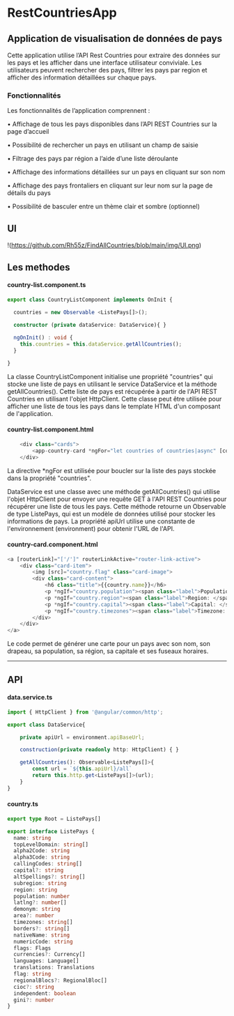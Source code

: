 # RestCountriesApp

## Application de visualisation de données de pays

Cette application utilise l’API Rest Countries pour extraire des données sur les pays et les afficher
dans une interface utilisateur conviviale. Les utilisateurs peuvent rechercher des pays, filtrer les
pays par region et afficher des information détaillées sur chaque pays.

### Fonctionnalités

Les fonctionnalités de l’application comprennent :

• Affichage de tous les pays disponibles dans l’API REST Countries sur la page d’accueil

• Possibilité de rechercher un pays en utilisant un champ de saisie

• Filtrage des pays par région a l’aide d’une liste déroulante

• Affichage des informations détaillées sur un pays en cliquant sur son nom

• Affichage des pays frontaliers en cliquant sur leur nom sur la page de détails du pays

• Possibilité de basculer entre un thème clair et sombre (optionnel)

## UI

!(https://github.com/Rh55z/FindAllCountries/blob/main/img/UI.png)

## Les methodes

#### country-list.component.ts

```ts
export class CountryListComponent implements OnInit {

  countries = new Observable <ListePays[]>();
  
  constructor (private dataService: DataService){ }

  ngOnInit() : void {
    this.countries = this.dataService.getAllCountries();
  }

}
```

La classe CountryListComponent initialise une propriété
"countries" qui stocke une liste de pays en utilisant le
service DataService et la méthode getAllCountries(). Cette
liste de pays est récupérée à partir de l'API REST
Countries en utilisant l'objet HttpClient. Cette classe peut
être utilisée pour afficher une liste de tous les pays dans le
template HTML d'un composant de l'application.


#### country-list.component.html
```ts
    <div class="cards">
        <app-country-card *ngFor="let countries of countries|async" [country]="countries" ></app-country-card>
    </div>
```
La directive *ngFor est utilisée pour boucler sur la liste des pays stockée dans la propriété "countries".



DataService est une classe avec une méthode
getAllCountries() qui utilise l'objet HttpClient pour envoyer
une requête GET à l'API REST Countries pour récupérer
une liste de tous les pays. Cette méthode retourne un
Observable de type ListePays, qui est un modèle de
données utilisé pour stocker les informations de pays. La
propriété apiUrl utilise une constante de l'environnement
(environment) pour obtenir l'URL de l'API.

#### country-card.component.html

```ts
<a [routerLink]="['/']" routerLinkActive="router-link-active">
    <div class="card-item">
        <img [src]="country.flag" class="card-image">
        <div class="card-content">
            <h6 class="title">{{country.name}}</h6>
            <p *ngIf="country.population"><span class="label">Population: </span> {{country.population|number}}</p>
            <p *ngIf="country.region"><span class="label">Region: </span> {{country.region}}</p>
            <p *ngIf="country.capital"><span class="label">Capital: </span> {{country.capital}}</p>
            <p *ngIf="country.timezones"><span class="label">Timezone: </span> {{country.timezones}}</p>
        </div>
    </div>
</a>
```

Le code permet de générer une carte pour un pays avec
son nom, son drapeau, sa population, sa région, sa capitale
et ses fuseaux horaires.

-----

## API

#### data.service.ts

```ts
import { HttpClient } from '@angular/common/http';

export class DataService{

    private apiUrl = environment.apiBaseUrl;

    construction(private readonly http: HttpClient) { }

    getAllCountries(): Observable<ListePays[]>{
        const url = `${this.apiUrl}/all`
        return this.http.get<ListePays[]>(url);
    }
}
```

#### country.ts

```ts
export type Root = ListePays[]

export interface ListePays {
  name: string
  topLevelDomain: string[]
  alpha2Code: string
  alpha3Code: string
  callingCodes: string[]
  capital?: string
  altSpellings?: string[]
  subregion: string
  region: string
  population: number
  latlng?: number[]
  demonym: string
  area?: number
  timezones: string[]
  borders?: string[]
  nativeName: string
  numericCode: string
  flags: Flags
  currencies?: Currency[]
  languages: Language[]
  translations: Translations
  flag: string
  regionalBlocs?: RegionalBloc[]
  cioc?: string
  independent: boolean
  gini?: number
}
```
